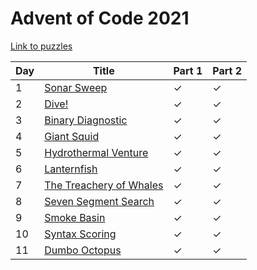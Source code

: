 # Advent of Code 2021

[Link to puzzles](https://adventofcode.com/2021)

| Day | Title                                       | Part 1 | Part 2 |
|-----|---------------------------------------------|--------|--------|
| 1   | [Sonar Sweep](01.py)                        | ✓      | ✓      |
| 2   | [Dive!](02.py)                              | ✓      | ✓      |
| 3   | [Binary Diagnostic](03.py)                  | ✓      | ✓      |
| 4   | [Giant Squid](04.py)                        | ✓      | ✓      |
| 5   | [Hydrothermal Venture](05.py)               | ✓      | ✓      |
| 6   | [Lanternfish](06.py)                        | ✓      | ✓      |
| 7   | [The Treachery of Whales](07.py)            | ✓      | ✓      |
| 8   | [Seven Segment Search](08.py)               | ✓      | ✓      |
| 9   | [Smoke Basin](09.py)                        | ✓      | ✓      |
| 10  | [Syntax Scoring](10.py)                     | ✓      | ✓      |
| 11  | [Dumbo Octopus](11.py)                      | ✓      | ✓      |
